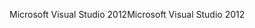 <span data-ttu-id="340ec-101">Microsoft Visual Studio 2012</span><span class="sxs-lookup"><span data-stu-id="340ec-101">Microsoft Visual Studio 2012</span></span>